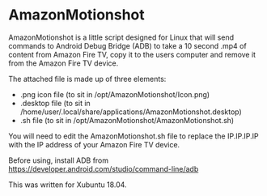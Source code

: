 # AmazonMotionshot

AmazonMotionshot is a little script designed for Linux that will send commands to Android Debug Bridge (ADB) to take a 10 second .mp4 of content from Amazon Fire TV, copy it to the users computer and remove it from the Amazon Fire TV device.

The attached file is made up of three elements:

-  .png icon file (to sit in /opt/AmazonMotionshot/Icon.png)
-  .desktop file (to sit in /home/user/.local/share/applications/AmazonMotionshot.desktop)
-  .sh file (to sit in /opt/AmazonMotionshot/AmazonMotionshot.sh)

You will need to edit the AmazonMotionshot.sh file to replace the IP.IP.IP.IP with the IP address of your Amazon Fire TV device.

Before using, install ADB from https://developer.android.com/studio/command-line/adb

This was written for Xubuntu 18.04.

